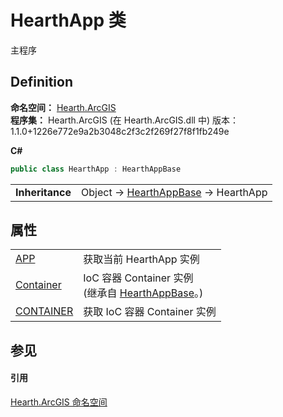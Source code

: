 # HearthApp 类


主程序



## Definition
**命名空间：** <a href="N_Hearth_ArcGIS">Hearth.ArcGIS</a>  
**程序集：** Hearth.ArcGIS (在 Hearth.ArcGIS.dll 中) 版本：1.1.0+1226e772e9a2b3048c2f3c2f269f27f8f1fb249e

**C#**
``` C#
public class HearthApp : HearthAppBase
```

<table><tr><td><strong>Inheritance</strong></td><td>Object  →  <a href="T_Hearth_ArcGIS_HearthAppBase">HearthAppBase</a>  →  HearthApp</td></tr>
</table>



## 属性
<table>
<tr>
<td><a href="P_Hearth_ArcGIS_HearthApp_APP">APP</a></td>
<td>获取当前 HearthApp 实例</td></tr>
<tr>
<td><a href="P_Hearth_ArcGIS_HearthAppBase_Container">Container</a></td>
<td>IoC 容器 Container 实例<br />(继承自 <a href="T_Hearth_ArcGIS_HearthAppBase">HearthAppBase</a>。)</td></tr>
<tr>
<td><a href="P_Hearth_ArcGIS_HearthApp_CONTAINER">CONTAINER</a></td>
<td>获取 IoC 容器 Container 实例</td></tr>
</table>

## 参见


#### 引用
<a href="N_Hearth_ArcGIS">Hearth.ArcGIS 命名空间</a>  
